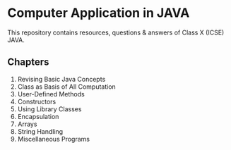 # Computer Application in JAVA

This repository contains resources, questions & answers of Class X (ICSE) JAVA.

## Chapters

1. Revising Basic Java Concepts
2. Class as Basis of All Computation
3. User-Defined Methods
4. Constructors
5. Using Library Classes
6. Encapsulation
7. Arrays
8. String Handling
9. Miscellaneous Programs



